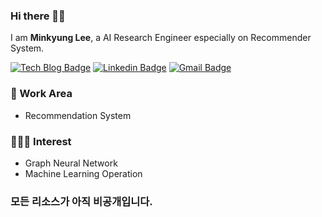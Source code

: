 ﻿### Hi there 🙋‍♀️

I am **Minkyung Lee**, a AI Research Engineer especially on Recommender System.

[![Tech Blog Badge](http://img.shields.io/badge/-Tech%20blog-black?style=flat-square&logo=github&link=https://zzsza.github.io/)](https://blossominkyung.com/)
[![Linkedin Badge](https://img.shields.io/badge/-LinkedIn-blue?style=flat-square&logo=Linkedin&logoColor=white&link=https://www.linkedin.com/in/seong-yun-byeon-8183a8113/)](https://www.linkedin.com/in/blossominkyung/)
[![Gmail Badge](https://img.shields.io/badge/-Gmail-d14836?style=flat-square&logo=Gmail&logoColor=white&link=mailto:snugyun01@gmail.com)](mailto:blossominkyung@gmail.com)

### 🎉 Work Area
* Recommendation System
    
### 👩🏻‍💻 Interest
* Graph Neural Network
* Machine Learning Operation

### 모든 리소스가 아직 비공개입니다.
